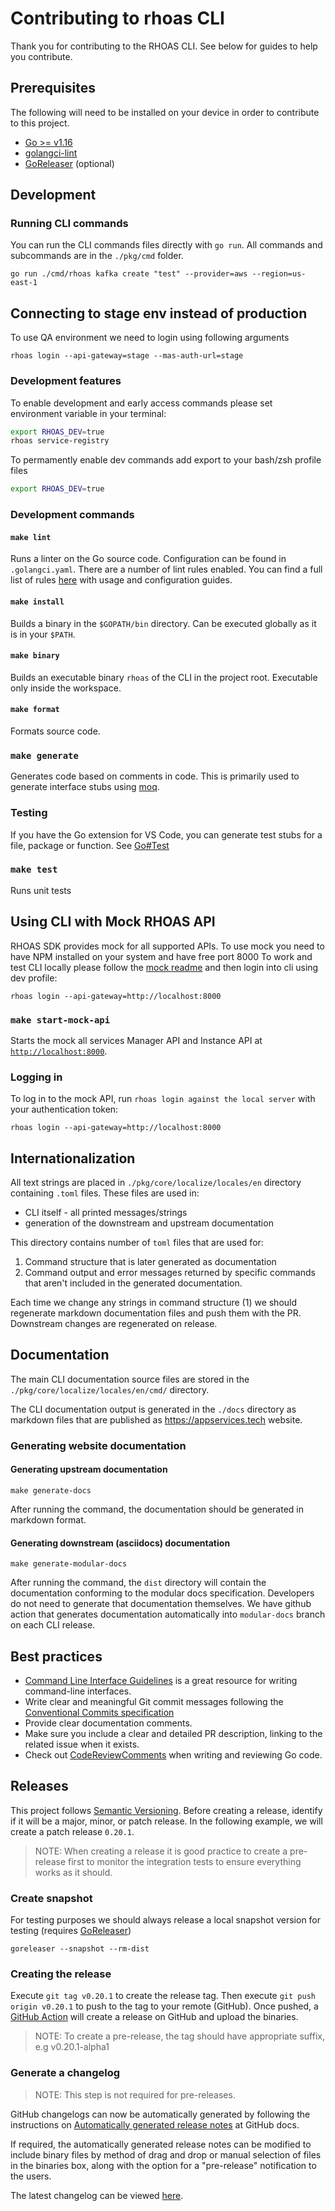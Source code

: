 # Contributing to rhoas CLI

Thank you for contributing to the RHOAS CLI. See below for guides to help you contribute.

## Prerequisites

The following will need to be installed on your device in order to contribute to this project.

- [Go >= v1.16](https://golang.org/dl)
- [golangci-lint](https://golangci-lint.run)
- [GoReleaser](https://goreleaser.com/) (optional)

## Development

### Running CLI commands

You can run the CLI commands files directly with `go run`. All commands and subcommands are in the `./pkg/cmd` folder.

```shell
go run ./cmd/rhoas kafka create "test" --provider=aws --region=us-east-1
```

## Connecting to stage env instead of production

To use QA environment we need to login using following arguments

```shell
rhoas login --api-gateway=stage --mas-auth-url=stage
```

### Development features

To enable development and early access commands please set environment variable in your terminal:

```bash
export RHOAS_DEV=true
rhoas service-registry
```

To permamently enable dev commands add export to your bash/zsh profile files

```bash
export RHOAS_DEV=true
```

### Development commands

#### `make lint`

Runs a linter on the Go source code. Configuration can be found in `.golangci.yaml`.
There are a number of lint rules enabled. You can find a full list of rules [here](https://golangci-lint.run/usage/linters/) with usage and configuration guides.

#### `make install`

Builds a binary in the `$GOPATH/bin` directory. Can be executed globally as it is in your `$PATH`.

#### `make binary`

Builds an executable binary `rhoas` of the CLI in the project root. Executable only inside the workspace.

#### `make format`

Formats source code.

### `make generate`

Generates code based on comments in code. This is primarily used to generate interface stubs using [moq](https://github.com/matryer/moq).

### Testing

If you have the Go extension for VS Code, you can generate test stubs for a file, package or function. See [Go#Test](https://code.visualstudio.com/docs/languages/go#_test)

### `make test`

Runs unit tests

## Using CLI with Mock RHOAS API

RHOAS SDK provides mock for all supported APIs.
To use mock you need to have NPM installed on your system and have free port 8000
To work and test CLI locally please follow the [mock readme](https://github.com/redhat-developer/app-services-sdk-js/tree/main/packages/api-mock) and then login into cli using dev profile:

```shell
rhoas login --api-gateway=http://localhost:8000
```

### `make start-mock-api`

Starts the mock all services Manager API and Instance API at [`http://localhost:8000`](http://localhost:8000).

### Logging in

To log in to the mock API, run `rhoas login against the local server` with your authentication token:

```shell
rhoas login --api-gateway=http://localhost:8000
```

## Internationalization

All text strings are placed in `./pkg/core/localize/locales/en` directory containing `.toml` files.
These files are used in:

 - CLI itself - all printed messages/strings 
 - generation of the downstream and upstream documentation

This directory contains number of `toml` files that are used for:

1. Command structure that is later generated as documentation
2. Command output and error messages returned by specific commands that aren't included in the generated documentation.

Each time we change any strings in command structure (1) we should regenerate markdown documentation files and push them with the PR.
Downstream changes are regenerated on release. 

## Documentation

The main CLI documentation source files are stored in the `./pkg/core/localize/locales/en/cmd/` directory.

The CLI documentation output is generated in the `./docs` directory as markdown files that are published as https://appservices.tech website. 

### Generating website documentation

#### Generating upstream documentation

`make generate-docs`

After running the command, the documentation should be generated in markdown format.

#### Generating downstream (asciidocs) documentation

`make generate-modular-docs`

After running the command, the `dist` directory will contain the documentation conforming to the modular docs specification.
Developers do not need to generate that documentation themselves. We have github action that generates documentation automatically
into `modular-docs` branch on each CLI release.

## Best practices

- [Command Line Interface Guidelines](https://clig.dev/) is a great resource for writing command-line interfaces.
- Write clear and meaningful Git commit messages following the [Conventional Commits specification](https://www.conventionalcommits.org)
- Provide clear documentation comments.
- Make sure you include a clear and detailed PR description, linking to the related issue when it exists.
- Check out [CodeReviewComments](https://github.com/golang/go/wiki/CodeReviewComments) when writing and reviewing Go code.

## Releases

This project follows [Semantic Versioning](https://semver.org/). Before creating a release, identify if it will be a major, minor, or patch release. In the following example, we will create a patch release `0.20.1`.

> NOTE: When creating a release it is good practice to create a pre-release first to monitor the integration tests to ensure everything works as it should.

### Create snapshot

For testing purposes we should always release a local snapshot version for testing (requires [GoReleaser](https://goreleaser.com/))

```shell
goreleaser --snapshot --rm-dist
```

### Creating the release

Execute `git tag v0.20.1` to create the release tag. Then execute `git push origin v0.20.1` to push to the tag to your remote (GitHub).
Once pushed, a [GitHub Action](https://github.com/redhat-developer/app-services-cli/actions/workflows/release.yml) will create a release on GitHub and upload the binaries.

> NOTE: To create a pre-release, the tag should have appropriate suffix, e.g v0.20.1-alpha1

### Generate a changelog

> NOTE: This step is not required for pre-releases.

GitHub changelogs can now be automatically generated by following the instructions on [Automatically generated release notes](https://docs.github.com/en/repositories/releasing-projects-on-github/automatically-generated-release-notes) at GitHub docs.

If required, the automatically generated release notes can be modified to include binary files by method of drag and drop or manual selection of files in the binaries box, along with the option for a "pre-release" notification to the users.

The latest changelog can be viewed [here](https://github.com/redhat-developer/app-services-cli/releases/latest).
